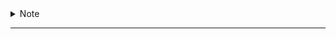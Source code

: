


















<details>
<summary>Note</summary>

- When searching in AOSP, you’ll notice patterns:
  - **Services** → `frameworks/base/services/`
  - **Apps** → `packages/apps/`
  - **HALs** → `hardware/interfaces/`
  - **Tests** → `cts/` or `platform_testing/`.
</details>

---


